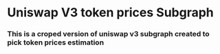 # Uniswap V3 token prices Subgraph

### This is a croped version of uniswap v3 subgraph created to pick token prices estimation

